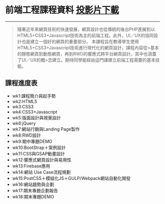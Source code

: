 # 前端工程課程資料 [投影片下載](https://drive.google.com/drive/folders/0ByVfHLrANqS3LW9UVVktZGdkUlU?usp=sharing)
----
>隨著近年來網頁技術的快速發展，網頁設計也從傳統的後台PHP進展到以HTML5+CSS3+Javascript技術為主的前端工程。此外，UI／UX的協同設計也是建立一個好的網頁的重要部分。
>本課程旨在教導學生使用HTML5+CSS3+Javascript技術進行現代化的網頁設計，課程內容從>基本的靜態網頁到動態網頁，再到RWD的響應式跨平台網頁設計。其中也涵蓋了UI／UX的概>念建立。期待同學能經由這門課建立前端工程需要的基本技能。

## 課程進度表
- wk1:課程簡介與起手勢
- wk2:HTML5
- wk3:CSS3
- wk4:CSS3+Javascript
- wk5:版面設計與視覺設計
- wk6:jQuery
- wk7:網站行銷與Landing Page製作
- wk8:RWD設計
- wk9:期中專題DEMO
- wk10:BootStrap＋案例設計
- wk11:CSS與GSAP動畫設計
- wk12:響應式網頁設計與易用性
- wk13:Firebase應用
- wk14:網站 Use Case流程規劃
- wk15:PostCSS＋模組化JS＋GULP/Webpack網站自動化開發
- wk16:網站趨勢與企劃
- wk17:期末專題企劃報告
- wk18:期末專題DEMO

